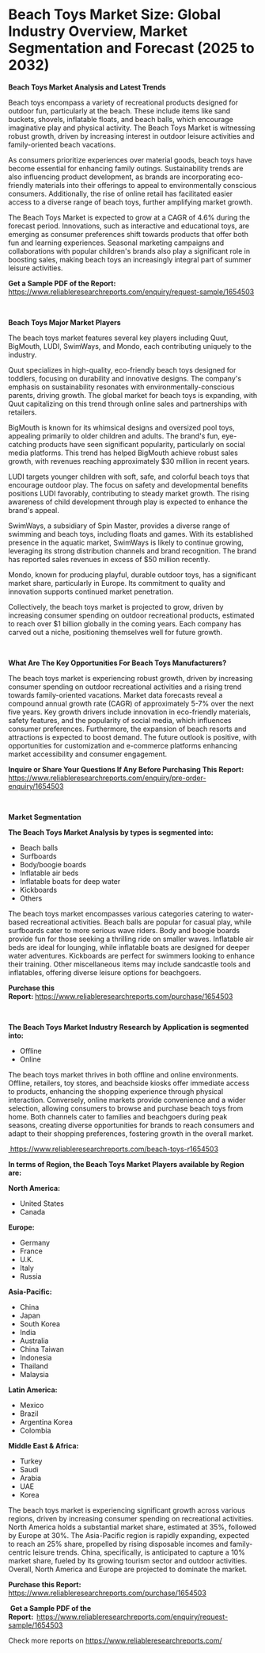 <p><h1>Beach Toys Market Size: Global Industry Overview, Market Segmentation and Forecast (2025 to 2032)</h1></p><p><strong>Beach Toys Market Analysis and Latest Trends</strong></p>
<p><p>Beach toys encompass a variety of recreational products designed for outdoor fun, particularly at the beach. These include items like sand buckets, shovels, inflatable floats, and beach balls, which encourage imaginative play and physical activity. The Beach Toys Market is witnessing robust growth, driven by increasing interest in outdoor leisure activities and family-oriented beach vacations. </p><p>As consumers prioritize experiences over material goods, beach toys have become essential for enhancing family outings. Sustainability trends are also influencing product development, as brands are incorporating eco-friendly materials into their offerings to appeal to environmentally conscious consumers. Additionally, the rise of online retail has facilitated easier access to a diverse range of beach toys, further amplifying market growth.</p><p>The Beach Toys Market is expected to grow at a CAGR of 4.6% during the forecast period. Innovations, such as interactive and educational toys, are emerging as consumer preferences shift towards products that offer both fun and learning experiences. Seasonal marketing campaigns and collaborations with popular children's brands also play a significant role in boosting sales, making beach toys an increasingly integral part of summer leisure activities.</p></p>
<p><strong>Get a Sample PDF of the Report:&nbsp;</strong> <a href="https://www.reliableresearchreports.com/enquiry/request-sample/1654503?utm_campaign=3027&utm_medium=2&utm_source=Github&utm_content=ia&utm_term=05042025&utm_id=beach-toys">https://www.reliableresearchreports.com/enquiry/request-sample/1654503</a></p>
<p>&nbsp;</p>
<p><strong>Beach Toys Major Market Players</strong></p>
<p><p>The beach toys market features several key players including Quut, BigMouth, LUDI, SwimWays, and Mondo, each contributing uniquely to the industry. </p><p>Quut specializes in high-quality, eco-friendly beach toys designed for toddlers, focusing on durability and innovative designs. The company's emphasis on sustainability resonates with environmentally-conscious parents, driving growth. The global market for beach toys is expanding, with Quut capitalizing on this trend through online sales and partnerships with retailers.</p><p>BigMouth is known for its whimsical designs and oversized pool toys, appealing primarily to older children and adults. The brand's fun, eye-catching products have seen significant popularity, particularly on social media platforms. This trend has helped BigMouth achieve robust sales growth, with revenues reaching approximately $30 million in recent years.</p><p>LUDI targets younger children with soft, safe, and colorful beach toys that encourage outdoor play. The focus on safety and developmental benefits positions LUDI favorably, contributing to steady market growth. The rising awareness of child development through play is expected to enhance the brand's appeal.</p><p>SwimWays, a subsidiary of Spin Master, provides a diverse range of swimming and beach toys, including floats and games. With its established presence in the aquatic market, SwimWays is likely to continue growing, leveraging its strong distribution channels and brand recognition. The brand has reported sales revenues in excess of $50 million recently.</p><p>Mondo, known for producing playful, durable outdoor toys, has a significant market share, particularly in Europe. Its commitment to quality and innovation supports continued market penetration.</p><p>Collectively, the beach toys market is projected to grow, driven by increasing consumer spending on outdoor recreational products, estimated to reach over $1 billion globally in the coming years. Each company has carved out a niche, positioning themselves well for future growth.</p></p>
<p>&nbsp;</p>
<p><strong>What Are The Key Opportunities For Beach Toys Manufacturers?</strong></p>
<p><p>The beach toys market is experiencing robust growth, driven by increasing consumer spending on outdoor recreational activities and a rising trend towards family-oriented vacations. Market data forecasts reveal a compound annual growth rate (CAGR) of approximately 5-7% over the next five years. Key growth drivers include innovation in eco-friendly materials, safety features, and the popularity of social media, which influences consumer preferences. Furthermore, the expansion of beach resorts and attractions is expected to boost demand. The future outlook is positive, with opportunities for customization and e-commerce platforms enhancing market accessibility and consumer engagement.</p></p>
<p><strong>Inquire or Share Your Questions If Any Before Purchasing This Report:</strong> <a href="https://www.reliableresearchreports.com/enquiry/pre-order-enquiry/1654503?utm_campaign=3027&utm_medium=2&utm_source=Github&utm_content=ia&utm_term=05042025&utm_id=beach-toys">https://www.reliableresearchreports.com/enquiry/pre-order-enquiry/1654503</a></p>
<p>&nbsp;</p>
<p><strong>Market Segmentation</strong></p>
<p><strong>The Beach Toys Market Analysis by types is segmented into:</strong></p>
<p><ul><li>Beach balls</li><li>Surfboards</li><li>Body/boogie boards</li><li>Inflatable air beds</li><li>Inflatable boats for deep water</li><li>Kickboards</li><li>Others</li></ul></p>
<p><p>The beach toys market encompasses various categories catering to water-based recreational activities. Beach balls are popular for casual play, while surfboards cater to more serious wave riders. Body and boogie boards provide fun for those seeking a thrilling ride on smaller waves. Inflatable air beds are ideal for lounging, while inflatable boats are designed for deeper water adventures. Kickboards are perfect for swimmers looking to enhance their training. Other miscellaneous items may include sandcastle tools and inflatables, offering diverse leisure options for beachgoers.</p></p>
<p><strong>Purchase this Report:&nbsp;</strong><a href="https://www.reliableresearchreports.com/purchase/1654503?utm_campaign=3027&utm_medium=2&utm_source=Github&utm_content=ia&utm_term=05042025&utm_id=beach-toys">https://www.reliableresearchreports.com/purchase/1654503</a></p>
<p>&nbsp;</p>
<p><strong>The Beach Toys Market Industry Research by Application is segmented into:</strong></p>
<p><ul><li>Offline</li><li>Online</li></ul></p>
<p><p>The beach toys market thrives in both offline and online environments. Offline, retailers, toy stores, and beachside kiosks offer immediate access to products, enhancing the shopping experience through physical interaction. Conversely, online markets provide convenience and a wider selection, allowing consumers to browse and purchase beach toys from home. Both channels cater to families and beachgoers during peak seasons, creating diverse opportunities for brands to reach consumers and adapt to their shopping preferences, fostering growth in the overall market.</p></p>
<p><a href="https://www.reliableresearchreports.com/beach-toys-r1654503?utm_campaign=3027&utm_medium=2&utm_source=Github&utm_content=ia&utm_term=05042025&utm_id=beach-toys">&nbsp;https://www.reliableresearchreports.com/beach-toys-r1654503</a></p>
<p><strong>In terms of Region, the Beach Toys Market Players available by Region are:</strong></p>
<p>
    <p> <strong> North America: </strong>
        <ul>
            <li>United States</li>
            <li>Canada</li>
        </ul>
        </p> 
    <p> <strong> Europe: </strong>
        <ul>
            <li>Germany</li>
            <li>France</li>
            <li>U.K.</li>
            <li>Italy</li>
            <li>Russia</li>
        </ul>
        </p> 
    <p> <strong> Asia-Pacific: </strong>
        <ul>
            <li>China</li>
            <li>Japan</li>
            <li>South Korea</li>
            <li>India</li>
            <li>Australia</li>
            <li>China Taiwan</li>
            <li>Indonesia</li>
            <li>Thailand</li>
            <li>Malaysia</li>
        </ul>
        </p> 
    <p> <strong> Latin America: </strong>
        <ul>
            <li>Mexico</li>
            <li>Brazil</li>
            <li>Argentina Korea</li>
            <li>Colombia</li>
        </ul>
        </p> 
    <p> <strong> Middle East & Africa: </strong>
        <ul>
            <li>Turkey</li>
            <li>Saudi</li>
            <li>Arabia</li>
            <li>UAE</li>
            <li>Korea</li>
        </ul>
    </p>
    </p>
<p><p>The beach toys market is experiencing significant growth across various regions, driven by increasing consumer spending on recreational activities. North America holds a substantial market share, estimated at 35%, followed by Europe at 30%. The Asia-Pacific region is rapidly expanding, expected to reach an 25% share, propelled by rising disposable incomes and family-centric leisure trends. China, specifically, is anticipated to capture a 10% market share, fueled by its growing tourism sector and outdoor activities. Overall, North America and Europe are projected to dominate the market.</p></p>
<p><strong>Purchase this Report: </strong><a href="https://www.reliableresearchreports.com/purchase/1654503?utm_campaign=3027&utm_medium=2&utm_source=Github&utm_content=ia&utm_term=05042025&utm_id=beach-toys">https://www.reliableresearchreports.com/purchase/1654503</a></p>
<p>&nbsp;<strong>Get a Sample PDF of the Report:&nbsp;&nbsp;</strong><a href="https://www.reliableresearchreports.com/enquiry/request-sample/1654503?utm_campaign=3027&utm_medium=2&utm_source=Github&utm_content=ia&utm_term=05042025&utm_id=beach-toys">https://www.reliableresearchreports.com/enquiry/request-sample/1654503</a></p>
<p><strong></strong></p>
<p>Check more reports on <a href="https://www.reliableresearchreports.com/?utm_campaign=3027&utm_medium=2&utm_source=Github&utm_content=ia&utm_term=05042025&utm_id=beach-toys">https://www.reliableresearchreports.com/</a></p>